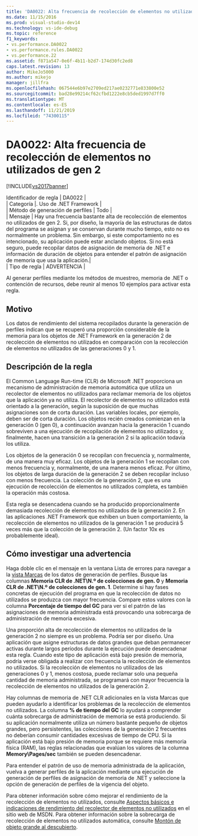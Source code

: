 ```yaml
---
title: 'DA0022: Alta frecuencia de recolección de elementos no utilizados de gen 2 | Microsoft Docs'
ms.date: 11/15/2016
ms.prod: visual-studio-dev14
ms.technology: vs-ide-debug
ms.topic: reference
f1_keywords:
- vs.performance.DA0022
- vs.performance.rules.DA0022
- vs.performance.22
ms.assetid: f871a547-0e6f-4b11-b2d7-174d30fc2ed8
caps.latest.revision: 13
author: MikeJo5000
ms.author: mikejo
manager: jillfra
ms.openlocfilehash: 067544e6b97e2709ed217ae0232771e833800e52
ms.sourcegitcommit: bad28e99214cf62cfbd1222e8cb5ded1997d7ff0
ms.translationtype: MT
ms.contentlocale: es-ES
ms.lasthandoff: 11/21/2019
ms.locfileid: "74300115"
---
```

# <a name="da0022-high-rate-of-gen-2-garbage-collections"></a>DA0022: Alta frecuencia de recolección de elementos no utilizados de gen 2
[!INCLUDE[vs2017banner](../includes/vs2017banner.md)]

Identificador de regla | DA0022 |  
| Categoría |. Uso de .NET Framework |  
| Método de generación de perfiles | Todo |  
| Mensaje | Hay una frecuencia bastante alta de recolección de elementos no utilizados de gen 2. Si, por diseño, la mayoría de las estructuras de datos del programa se asignan y se conservan durante mucho tiempo, esto no es normalmente un problema. Sin embargo, si este comportamiento no es intencionado, su aplicación puede estar anclando objetos. Si no está seguro, puede recopilar datos de asignación de memoria de .NET e información de duración de objetos para entender el patrón de asignación de memoria que usa la aplicación.|  
| Tipo de regla | ADVERTENCIA |  
  
 Al generar perfiles mediante los métodos de muestreo, memoria de .NET o contención de recursos, debe reunir al menos 10 ejemplos para activar esta regla.  
  
## <a name="cause"></a>Motivo  
 Los datos de rendimiento del sistema recopilados durante la generación de perfiles indican que se recuperó una proporción considerable de la memoria para los objetos de .NET Framework en la generación 2 de recolección de elementos no utilizados en comparación con la recolección de elementos no utilizados de las generaciones 0 y 1.  
  
## <a name="rule-description"></a>Descripción de la regla  
 El Common Language Run-time (CLR) de Microsoft .NET proporciona un mecanismo de administración de memoria automática que utiliza un recolector de elementos no utilizados para reclamar memoria de los objetos que la aplicación ya no utiliza. El recolector de elementos no utilizados está orientado a la generación, según la suposición de que muchas asignaciones son de corta duración. Las variables locales, por ejemplo, deben ser de corta duración. Los objetos recién creados comienzan en la generación 0 (gen 0), a continuación avanzan hacia la generación 1 cuando sobreviven a una ejecución de recopilación de elementos no utilizados y, finalmente, hacen una transición a la generación 2 si la aplicación todavía los utiliza.  
  
 Los objetos de la generación 0 se recopilan con frecuencia y, normalmente, de una manera muy eficaz. Los objetos de la generación 1 se recopilan con menos frecuencia y, normalmente, de una manera menos eficaz. Por último, los objetos de larga duración de la generación 2 se deben recopilar incluso con menos frecuencia. La colección de la generación 2, que es una ejecución de recolección de elementos no utilizados completa, es también la operación más costosa.  
  
 Esta regla se desencadena cuando se ha producido proporcionalmente demasiada recolección de elementos no utilizados de la generación 2. En las aplicaciones .NET Framework que exhiben un buen comportamiento, la recolección de elementos no utilizados de la generación 1 se producirá 5 veces más que la colección de la generación 2. (Un factor 10x es probablemente ideal).  
  
## <a name="how-to-investigate-a-warning"></a>Cómo investigar una advertencia  
 Haga doble clic en el mensaje en la ventana Lista de errores para navegar a la [vista Marcas](../profiling/marks-view.md) de los datos de generación de perfiles. Busque las columnas **Memoria CLR de .NET\\N.º de colecciones de gen. 0** y **Memoria CLR de .NET\\N.º de colecciones de gen. 1**. Determine si hay fases concretas de ejecución del programa en que la recolección de datos no utilizados se produzca con mayor frecuencia. Compare estos valores con la columna **Porcentaje de tiempo del GC** para ver si el patrón de las asignaciones de memoria administrada está provocando una sobrecarga de administración de memoria excesiva.  
  
 Una proporción alta de recolección de elementos no utilizados de la generación 2 no siempre es un problema. Podría ser por diseño. Una aplicación que asigne estructuras de datos grandes que deban permanecer activas durante largos períodos durante la ejecución puede desencadenar esta regla. Cuando este tipo de aplicación está bajo presión de memoria, podría verse obligada a realizar con frecuencia la recolección de elementos no utilizados. Si la recolección de elementos no utilizados de las generaciones 0 y 1, menos costosa, puede reclamar solo una pequeña cantidad de memoria administrada, se programará con mayor frecuencia la recolección de elementos no utilizados de la generación 2.  
  
 Hay columnas de memoria de .NET CLR adicionales en la vista Marcas que pueden ayudarlo a identificar los problemas de la recolección de elementos no utilizados. La columna **% de tiempo del GC** lo ayudará a comprender cuánta sobrecarga de administración de memoria se está produciendo. Si su aplicación normalmente utiliza un número bastante pequeño de objetos grandes, pero persistentes, las colecciones de la generación 2 frecuentes no deberían consumir cantidades excesivas de tiempo de CPU. Si la aplicación está bajo presión de memoria porque se requiere más memoria física (RAM), las reglas relacionadas que evalúan los valores de la columna **Memory\Pages/sec** también se pueden desencadenar.  
  
 Para entender el patrón de uso de memoria administrada de la aplicación, vuelva a generar perfiles de la aplicación mediante una ejecución de generación de perfiles de asignación de memoria de .NET y seleccione la opción de generación de perfiles de la vigencia del objeto.  
  
 Para obtener información sobre cómo mejorar el rendimiento de la recolección de elementos no utilizados, consulte [Aspectos básicos e indicaciones de rendimiento del recolector de elementos no utilizados](https://go.microsoft.com/fwlink/?LinkId=148226) en el sitio web de MSDN. Para obtener información sobre la sobrecarga de recolección de elementos no utilizados automática, consulte [Montón de objeto grande al descubierto](https://go.microsoft.com/fwlink/?LinkId=177836).
